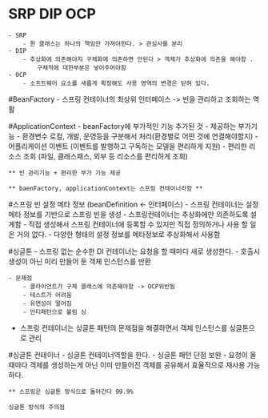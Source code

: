 # SRP DIP OCP
    - SRP 
        - 한 클래스는 하나의 책임만 가져야한다. > 관심사를 분리
    - DIP 
        - 추상화에 의존해야지 구체화에 의존하면 안된다 > 객체가 추상화에 의존을 해야함 . 
            구체적에 대한부분은 넣어주어야함
    - OCP
        - 소프트웨어 요소를 새롭게 확장해도 사용 영역의 변경은 닫혀 있다.

#BeanFactory
    - 스프링 컨테이너의 최상위 인터페이스 -> 빈을 관리하고 조회하는 역활

#ApplicationContext
    - beanFactory에 부가적인 기능 추가된 것 
    - 제공하는 부가기능
      - 환경변수 로컬, 개발, 운영등을 구분해서 처리(환경별로 어떤 것에 연결해야할지)
      - 어플리케이션 이벤트 (이벤트를 발행하고 구독하는 모델을 편리하게 지원)
      - 편리한 리소스 조회 (파일, 클래스패스, 외부 등 리소스를 편리하게 조회)

    ** 빈 관리기능 + 편리한 부가 기능 제공
    
    ** baenFactory, applicationContext는 스프링 컨테이너라함 **

#스프링 빈 설정 메타 정보 (beanDefinition <- 인터페이스)
    - 스프링 컨테이너는 설정 메타 정보를 기반으로 스프링 빈을 생성
    - 스프링컨테이너는 추상화에만 의존하도록 설계함 
    - 직접 생성해서 스프링 컨테이너에 등록할 수 있지만 직접 정의하거나 사용 할 일은 거의 없다.
    - 다양한 형태의 설정 정보를 메타정보로 추상화해서 사용함

#싱글톤
    - 스프링 없는 순수한 DI 컨테이너는 요청을 할 때마다 새로 생성한다.
    - 호출시 생성이 아닌 미리 만들어 둔 객체 인스턴스를 반환 
    
    - 문제점 
        - 클라이언트가 구체 클래스에 의존해야함 -> OCP위반됨
        - 테스트가 어려움
        - 유연성이 떨어짐 
        - 안티패턴으로 불림 싱

* 스프링 컨테이너는 싱글톤 패턴의 문제점을 해결하면서 객체 인스턴스를 싱글톤으로 관리

#싱글톤 컨테이너
     - 싱글톤 컨테이너역할을 한다.
     - 싱글톤 패턴 단점 보완 
     - 요청이 올 때마다 객체를 생성하는게 아닌 이미 만들어진 객체를 공유해서 효율적으로 재사용 가능하다.

    ** 스프링은 싱글톤 방식으로 돌아간다 99.9%

    싱글톤 방식의 주의점 

        